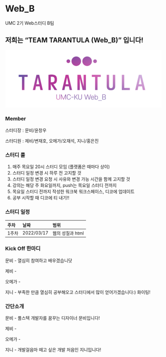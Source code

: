 # Web_B
UMC 2기 Web스터디 B팀

## 저희는 “TEAM TARANTULA (Web_B)” 입니다!
<p align="center"><img width="640" alt="UMC-KU Web_B.png" src="UMC-KU Web_B.png"></p>

### Member
스터디장 : 문비/윤창우

스터디원 : 제비/변재호, 오메가/오재석, 지니/홍은진

### 스터디 룰
1. 매주 목요일 20시 스터디 모임 (플랫폼은 때마다 상이)
1. 스터디 일정 변경 시 하루 전 고지할 것
1. 스터디 일정 변경 요청 시 사유와 변경 가능 시간을 함께 고지할 것
1. 강의는 해당 주 화요일까지, push는 목요일 스터디 전까지
1. 목요일 스터디 전까지 작성한 워크북 워크스페이스, 디코에 업데이트
1. 공부 시작할 때 디코에 티 내기!!

### 스터디 일정

|주차|날짜|범위|
|:---|:---|:---|
|1주차|2022/03/17|웹의 성질과 html|

### Kick Off 한마디
문비 - 열심히 참여하고 배우겠습니닷

제비 - 

오메가 - 

지니 - 부족한 만큼 열심히 공부해오고 스터디에서 많이 얻어가겠습니다:) 화이팅!

### 간단소개
문비 - 풀스텍 개발자를 꿈꾸는 디자이너 문비입니다!

제비 - 

오메가 - 

지니 - 개발걸음마 떼고 싶은 개발 처음인 지니입니다!

